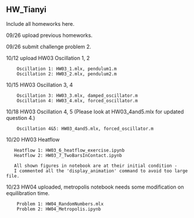 ## HW_Tianyi

Include all homeworks here.


09/26 upload previous homeworks.

09/26 submit challenge problem 2.

10/12  upload HW03 Oscillation 1, 2

        Oscillation 1: HW03_1.mlx, pendulum1.m
        Oscillation 2: HW03_2.mlx, pendulum2.m
        
10/15  HW03 Oscillation 3, 4

        Oscillation 3: HW03_3.mlx, damped_oscillator.m
        Oscillation 4: HW03_4.mlx, forced_oscillator.m

10/18  HW03 Oscillation 4, 5 (Please look at HW03_4and5.mlx for updated question 4.)

        Oscillation 4&5: HW03_4and5.mlx, forced_oscillator.m        
        
10/20  HW03 Heatflow
       
       Heatflow 1: HW03_6_heatflow_exercise.ipynb
       Heatflow 2: HW03_7_TwoBarsInContact.ipynb

       All shown figures in notebook are at their initial condition - 
       I commented all the 'display_animation' command to avoid too large file.
       
 10/23  HW04 uploaded, metropolis notebook needs some modification on equilibration time.
        
        Problem 1: HW04_RandomNumbers.mlx
        Problem 2: HW04_Metropolis.ipynb
        

